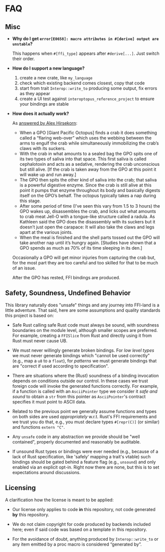 # FAQ


## Misc

- **Why do I get `error[E0658]: macro attributes in #[derive] output are unstable`?**

  This happens when `#[ffi_type]` appears after `#derive[...]`. Just switch their order.


- **How do I support a new language?**

  1) create a new crate, like `my_language`
  1) check which existing backend comes closest, copy that code
  1) start from trait `Interop::write_to` producing some output, fix errors as they appear
  1) create a UI test against `interoptopus_reference_project` to ensure your bindings are stable


- **How does it actually work?**

  As  [answered by Alex Hirsekorn](https://www.quora.com/How-does-an-octopus-eat-a-crab-without-getting-cuts?share=1):
  - When a GPO [Giant Pacific Octopus] finds a crab it does something called a “flaring web-over” which uses the webbing between the arms to engulf the crab while simultaneously immobilizing the crab’s claws with its suckers.
  - With the crab in what amounts to a sealed bag the GPO spits one of its two types of saliva into that space. This first saliva is called cephalotoxin and acts as a sedative, rendering the crab unconscious but still alive. [If the crab is taken away from the GPO at this point it will wake up and run away.]
  - The GPO then spits the other kind of saliva into the crab; that saliva is a powerful digestive enzyme. Since the crab is still alive at this point it pumps that enzyme throughout its body and basically digests itself on the GPO’s behalf. The octopus typically takes a nap during this stage.
  - After some period of time (I’ve seen this vary from 1.5 to 3 hours) the GPO wakes up, disassembles the crab, and licks out what amounts to crab meat Jell-O with a tongue-like structure called a radula. As Kathleen said the GPO does the disassembly with its suckers but it doesn’t just open the carapace: It will also take the claws and legs apart at the various joints.
  - When the meal is finished and the shell parts tossed out the GPO will take another nap until it’s hungry again. [Studies have shown that a GPO spends as much as 70% of its time sleeping in its den.]

  Occasionally a GPO will get minor injuries from capturing the crab but, for the most part they are too careful and too skilled for that to be much of an issue.

  After the GPO has rested, FFI bindings are produced.


## Safety, Soundness, Undefined Behavior

This library naturally does "unsafe" things and any journey into FFI-land is a little adventure.
That said, here are some assumptions and quality standards this project is based on:

- Safe Rust calling safe Rust code must always be sound, with soundness boundaries
on the module level, although smaller scopes are preferred. For example, creating a `FFISlice`
from Rust and directly using it from Rust must never cause UB.

- We must never willingly generate broken bindings. For _low level types_ we must never
generate bindings which "cannot be used correctly" (e.g., map a `u8` to a `float`), for
_patterns_ we must generate bindings that are "correct if used according to specification".

- There are situations where the (Rust) soundness of a binding invocation depends on conditions outside
our control. In these cases we trust foreign code will invoke the generated functions
correctly. For example, if a function is called with an `AsciiPointer` type we consider it _safe and sound_
to obtain a `str` from this pointer as `AsciiPointer`'s contract specifies it must point to
ASCII data.

- Related to the previous point we generally assume functions and types on both sides are used _appropriately_ w.r.t.
Rust's FFI requirements and we trust you do that, e.g., you must declare types `#[repr(C)]` (or similar)
and functions `extern "C"`.

- Any `unsafe` code in any abstraction we provide should be "well contained", properly documented
and reasonably be auditable.

- If unsound Rust types or bindings were ever needed (e.g., because of a lack of Rust specification,
like 'safely' mapping a trait's vtable) such bindings should be gated behind a feature flag
(e.g., `unsound`) and only enabled via an explicit opt-in. Right now there are none, but this is
to set expectations around discussions.


## Licensing

A clarification how the license is meant to be applied:

- Our license only applies to code **in** this repository, not code generated **by** this repository.
  
- We do not claim copyright for code produced by backends included here; even if said code was based on a template in this repository. 
  
- For the avoidance of doubt, anything produced by `Interop::write_to` or any item emitted by a proc macro is considered “generated by”.